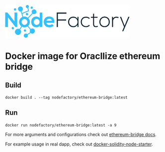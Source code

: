 ![NodeFactory](banner.png)

# Docker image for Oracllize ethereum bridge

## Build
`docker build . --tag nodefactory/ethereum-bridge:latest`

## Run
`docker run nodefactory/ethereum-bridge:latest -a 9`

For more arguments and configurations check out [ ethereum-bridge docs](https://github.com/oraclize/ethereum-bridge#optional-flags).

For example usage in real dapp, check out [docker-solidity-node-starter](https://github.com/NodeFactoryIo/solidity-node-docker-starter).